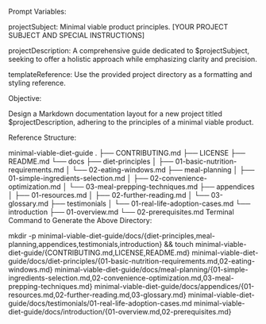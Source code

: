 Prompt Variables:

projectSubject: Minimal viable product principles. [YOUR PROJECT SUBJECT AND SPECIAL INSTRUCTIONS]

projectDescription: A comprehensive guide dedicated to $projectSubject, seeking to offer a holistic approach while emphasizing clarity and precision.

templateReference: Use the provided project directory as a formatting and styling reference.

Objective:

Design a Markdown documentation layout for a new project titled $projectDescription, adhering to the principles of a minimal viable product.

Reference Structure:

minimal-viable-diet-guide
.
├── CONTRIBUTING.md
├── LICENSE
├── README.md
└── docs
    ├── diet-principles
    │   ├── 01-basic-nutrition-requirements.md
    │   └── 02-eating-windows.md
    ├── meal-planning
    │   ├── 01-simple-ingredients-selection.md
    │   ├── 02-convenience-optimization.md
    │   └── 03-meal-prepping-techniques.md
    ├── appendices
    │   ├── 01-resources.md
    │   ├── 02-further-reading.md
    │   └── 03-glossary.md
    ├── testimonials
    │   └── 01-real-life-adoption-cases.md
    └── introduction
        ├── 01-overview.md
        └── 02-prerequisites.md
Terminal Command to Generate the Above Directory:

mkdir -p minimal-viable-diet-guide/docs/{diet-principles,meal-planning,appendices,testimonials,introduction} && touch minimal-viable-diet-guide/{CONTRIBUTING.md,LICENSE,README.md} minimal-viable-diet-guide/docs/diet-principles/{01-basic-nutrition-requirements.md,02-eating-windows.md} minimal-viable-diet-guide/docs/meal-planning/{01-simple-ingredients-selection.md,02-convenience-optimization.md,03-meal-prepping-techniques.md} minimal-viable-diet-guide/docs/appendices/{01-resources.md,02-further-reading.md,03-glossary.md} minimal-viable-diet-guide/docs/testimonials/01-real-life-adoption-cases.md minimal-viable-diet-guide/docs/introduction/{01-overview.md,02-prerequisites.md}